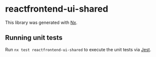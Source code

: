 # reactfrontend-ui-shared

This library was generated with [Nx](https://nx.dev).

## Running unit tests

Run `nx test reactfrontend-ui-shared` to execute the unit tests via [Jest](https://jestjs.io).
